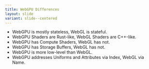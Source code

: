 ```yaml
---
title: WebGPU Differences
layout: slide
variant: slide--centered
---
```

- WebGPU is mostly stateless, WebGL is stateful.
- WebGPU Shaders are Rust-like, WebGL Shaders are C++-like.
- WebGPU has Compute Shaders, WebGL has not.
- WebGPU has Storage Buffers, WebGL has not.
- WebGPU is more low-level than WebGL.
- WebGPU addresses Uniforms and Attributes via Index, WebGL via Name.
